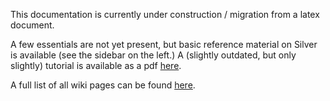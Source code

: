 This documentation is currently under construction / migration from a latex document.

A few essentials are not yet present, but basic reference material on Silver is available (see the sidebar on the left.) A (slightly outdated, but only slightly) tutorial is available as a pdf [here](http://melt.cs.umn.edu/publications/silver/silver-copper-tutorial.pdf).

A full list of all wiki pages can be found [here](http://code.google.com/p/silver/w/list).
